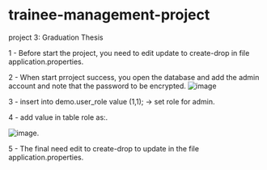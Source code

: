 # trainee-management-project
project 3: Graduation Thesis

1 - Before start the project, you need to edit update to create-drop in file application.properties.

2 - When start prroject success, you open the database and add the admin account and note that the password to be encrypted.
 ![image](https://user-images.githubusercontent.com/66460744/121799434-4ca3f780-cc56-11eb-91e1-c7a19b03de73.png)
 
3 - insert into demo.user_role value (1,1); -> set role for admin.

4 - add value in table role as:.

![image](https://user-images.githubusercontent.com/66460744/121799537-e5d30e00-cc56-11eb-812f-abaee11dcb2f.png).

5 - The final need edit to create-drop to update in the file application.properties.



